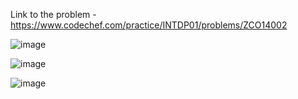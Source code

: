 Link to the problem - https://www.codechef.com/practice/INTDP01/problems/ZCO14002


![image](https://github.com/Haleshot/Competitive-Programming/assets/57552973/01756dff-aa69-4918-b595-d2a64f0f766b)


![image](https://github.com/Haleshot/Competitive-Programming/assets/57552973/0dc6e182-94d8-4e60-8548-f0acc03b47e5)


![image](https://github.com/Haleshot/Competitive-Programming/assets/57552973/0a198a49-7074-4881-b130-8c304516c828)

